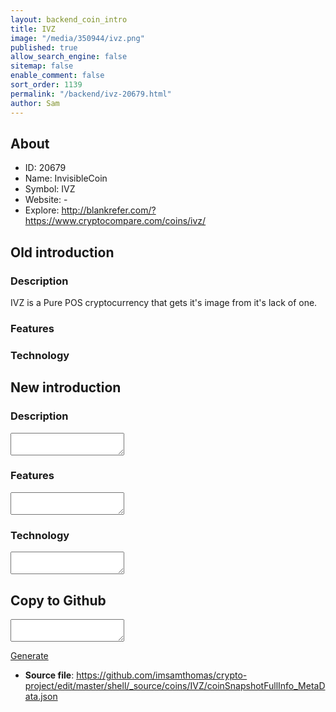 ```yaml
---
layout: backend_coin_intro
title: IVZ
image: "/media/350944/ivz.png"
published: true
allow_search_engine: false
sitemap: false
enable_comment: false
sort_order: 1139
permalink: "/backend/ivz-20679.html"
author: Sam
---
```


## About

- ID: 20679
- Name: InvisibleCoin
- Symbol: IVZ
- Website: -
- Explore: http://blankrefer.com/?https://www.cryptocompare.com/coins/ivz/


## Old introduction

### Description

<p>IVZ is a Pure POS cryptocurrency that gets it&#39;s image from it&#39;s lack of one.</p>

### Features


### Technology




## New introduction


### Description
<textarea id="meta_description" name="description"></textarea>

### Features
<textarea id="meta_features" name="features"></textarea>

### Technology
<textarea id="meta_technology" name="technology"></textarea>


## Copy to Github

<textarea id="coinsnapshotfullinfo_metadata"></textarea>

<a href="#gen" onclick="generateMetaDatJson()">Generate</a>

- **Source file**: <a href="https://github.com/imsamthomas/crypto-project/edit/master/shell/_source/coins/IVZ/coinSnapshotFullInfo_MetaData.json">https://github.com/imsamthomas/crypto-project/edit/master/shell/_source/coins/IVZ/coinSnapshotFullInfo_MetaData.json</a>

